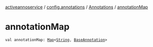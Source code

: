 [activeannoservice](../../index.md) / [config.annotations](../index.md) / [Annotations](index.md) / [annotationMap](./annotation-map.md)

# annotationMap

`val annotationMap: `[`Map`](https://kotlinlang.org/api/latest/jvm/stdlib/kotlin.collections/-map/index.html)`<`[`String`](https://kotlinlang.org/api/latest/jvm/stdlib/kotlin/-string/index.html)`, `[`BaseAnnotation`](../-base-annotation/index.md)`>`
